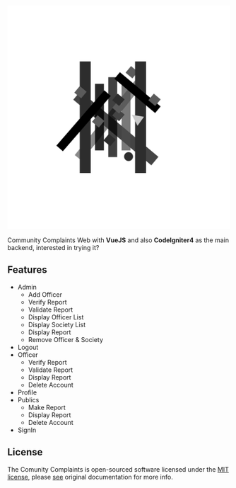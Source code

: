 
![hxAri](https://raw.githubusercontent.com/hxAri/hxAri/main/public/images/1677866924;deVw5x2Uzx.png)

Community Complaints Web with **VueJS** and also **CodeIgniter4** as the main backend, interested in trying it?

## Features
* Admin
  * Add Officer
  * Verify Report
  * Validate Report
  * Display Officer List
  * Display Society List
  * Display Report
  * Remove Officer & Society
* Logout
* Officer
  * Verify Report
  * Validate Report
  * Display Report
  * Delete Account
* Profile
* Publics
  * Make Report
  * Display Report
  * Delete Account
* SignIn

## License
The Comunity Complaints is open-sourced software licensed under the [MIT license](https://opensource.org/licenses/MIT), please [see](https://opensource.org/licenses/MIT) original documentation for more info.
